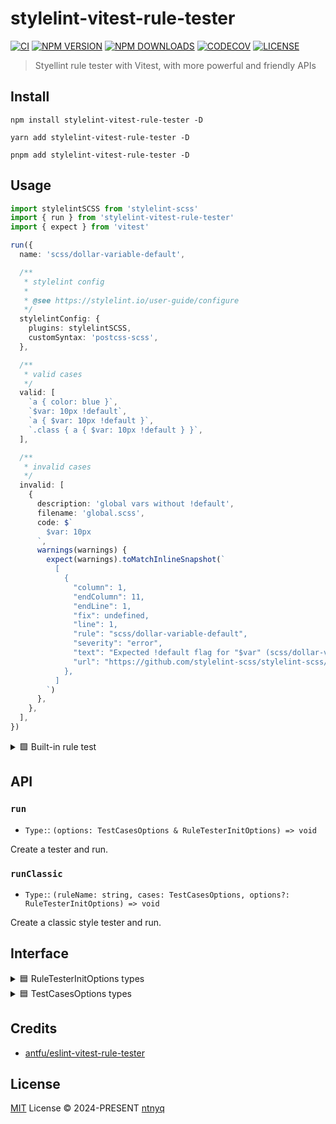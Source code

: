 # stylelint-vitest-rule-tester

[![CI](https://github.com/ntnyq/stylelint-vitest-rule-tester/workflows/CI/badge.svg)](https://github.com/ntnyq/stylelint-vitest-rule-tester/actions)
[![NPM VERSION](https://img.shields.io/npm/v/stylelint-vitest-rule-tester.svg)](https://www.npmjs.com/package/stylelint-vitest-rule-tester)
[![NPM DOWNLOADS](https://img.shields.io/npm/dy/stylelint-vitest-rule-tester.svg)](https://www.npmjs.com/package/stylelint-vitest-rule-tester)
[![CODECOV](https://codecov.io/github/ntnyq/stylelint-vitest-rule-tester/graph/badge.svg?token=34A8PZF57N)](https://codecov.io/github/ntnyq/stylelint-vitest-rule-tester)
[![LICENSE](https://img.shields.io/github/license/ntnyq/stylelint-vitest-rule-tester.svg)](https://github.com/ntnyq/stylelint-vitest-rule-tester/blob/main/LICENSE)

> Styellint rule tester with Vitest, with more powerful and friendly APIs

## Install

```shell
npm install stylelint-vitest-rule-tester -D
```

```shell
yarn add stylelint-vitest-rule-tester -D
```

```shell
pnpm add stylelint-vitest-rule-tester -D
```

## Usage

```ts
import stylelintSCSS from 'stylelint-scss'
import { run } from 'stylelint-vitest-rule-tester'
import { expect } from 'vitest'

run({
  name: 'scss/dollar-variable-default',

  /**
   * stylelint config
   *
   * @see https://stylelint.io/user-guide/configure
   */
  stylelintConfig: {
    plugins: stylelintSCSS,
    customSyntax: 'postcss-scss',
  },

  /**
   * valid cases
   */
  valid: [
    `a { color: blue }`,
    `$var: 10px !default`,
    `a { $var: 10px !default }`,
    `.class { a { $var: 10px !default } }`,
  ],

  /**
   * invalid cases
   */
  invalid: [
    {
      description: 'global vars without !default',
      filename: 'global.scss',
      code: $`
        $var: 10px
      `,
      warnings(warnings) {
        expect(warnings).toMatchInlineSnapshot(`
          [
            {
              "column": 1,
              "endColumn": 11,
              "endLine": 1,
              "fix": undefined,
              "line": 1,
              "rule": "scss/dollar-variable-default",
              "severity": "error",
              "text": "Expected !default flag for "$var" (scss/dollar-variable-default)",
              "url": "https://github.com/stylelint-scss/stylelint-scss/blob/master/src/rules/dollar-variable-default",
            },
          ]
        `)
      },
    },
  ],
})
```

<details>
<summary>🟩 Built-in rule test</summary>

<br>

```ts
import { run } from 'stylelint-vitest-rule-tester'
import { expect } from 'vitest'

run({
  name: 'no-empty-source',
  valid: [
    // string case
    `.class {}`,

    // object case with rule options
    {
      filename: 'disable.css',
      code: '',
      ruleOptions: [false],
    },

    // object case with stylelint config
    {
      description: 'HTML without CSS',
      stylelintConfig: {
        customSyntax: 'postcss-html',
      },
      code: '<html></html>',
    },
  ],
  invalid: [
    // invalid case
    {
      filename: 'empty.css',
      code: '',
      warnings(warnings) {
        expect(warnings).toHaveLength(1)
        expect(warnings).toMatchInlineSnapshot(`
          [
            {
              "column": 1,
              "endColumn": 2,
              "endLine": 1,
              "line": 1,
              "rule": "no-empty-source",
              "severity": "error",
              "text": "Unexpected empty source (no-empty-source)",
              "url": undefined,
            },
          ]
        `)
      },
    },

    // invalid case with rule options url
    {
      filename: 'empty-with-url.css',
      code: '',
      ruleOptions: [
        true,
        {
          url: 'https://github.com/stylelint/stylelint/tree/main/lib/rules/no-empty-source',
        },
      ],
      warnings(warnings) {
        expect(warnings).toMatchInlineSnapshot(`
          [
            {
              "column": 1,
              "endColumn": 2,
              "endLine": 1,
              "line": 1,
              "rule": "no-empty-source",
              "severity": "error",
              "text": "Unexpected empty source (no-empty-source)",
              "url": "https://github.com/stylelint/stylelint/tree/main/lib/rules/no-empty-source",
            },
          ]
        `)
      },
    },

    // invalid case with stylelint config
    {
      description: 'CSS block in HTML',
      stylelintConfig: {
        customSyntax: 'postcss-html',
      },
      code: '<style>\n</style>',
      warnings(warnings) {
        expect(warnings).toMatchInlineSnapshot(`
          [
            {
              "column": 1,
              "endColumn": 2,
              "endLine": 2,
              "line": 2,
              "rule": "no-empty-source",
              "severity": "error",
              "text": "Unexpected empty source (no-empty-source)",
              "url": undefined,
            },
          ]
        `)
      },
    },
  ],
})
```

</details>

## API

### `run`

- `Type:`: `(options: TestCasesOptions & RuleTesterInitOptions) => void`

Create a tester and run.

### `runClassic`

- `Type:`: `(ruleName: string, cases: TestCasesOptions, options?: RuleTesterInitOptions) => void`

Create a classic style tester and run.

## Interface

<details>
<summary>🟦 RuleTesterInitOptions types</summary>

<br>

```ts
import type Stylelint from 'stylelint'

/**
 * default filename when not provided
 */
export interface DefaultFilenames {
  css: string
  less: string
  postcss: string
  sass: string
  scss: string
  styl: string
  stylus: string
  [key: string]: string
}

/**
 * Stylelint options
 */
export interface StylelintOptions {
  /**
   * linter options for `stylelint.lint(options)`
   */
  linterOptions?: Stylelint.LinterOptions

  /**
   * rule options
   */
  ruleOptions?: any

  /**
   * stylelint config
   */
  stylelintConfig?: Stylelint.Config
}

/**
 * Rule tester behavior options
 */
export type RuleTesterBehaviorOptions = {
  /**
   * the number of times to recursively apply the rule
   *
   * @default 10
   */
  recursive?: false | number

  /**
   * run verification after applying the fix
   *
   * @default true
   */
  verifyAfterFix?: boolean

  /**
   * verify that fix allways changes the code
   *
   * @default true
   */
  verifyFixChanges?: boolean
}

/**
 * Rule tester init options
 */
export type RuleTesterInitOptions = RuleTesterBehaviorOptions
  & StylelintOptions & {
    /**
     * rule name to test
     */
    name: string

    /**
     * default filenames to be used for tests
     */
    defaultFileNames?: Partial<DefaultFilenames>
  }
```

</details>

<details>
<summary>🟦 TestCasesOptions types</summary>

<br>

```ts
import type Stylelint from 'stylelint'

/**
 * Test case options
 */
export interface TestCasesOptions {
  /**
   * invalid cases
   */
  invalid?: (string | InvalidTestCase)[]

  /**
   * valid cases
   */
  valid?: (string | ValidTestCase)[]

  /**
   * callback to be called after each test case
   */
  onResult?: (
    testCase: NormalizedTestCase,
    result: TestExecutionResult,
  ) => Promise<void> | void
}

/**
 * Invalid test case
 */
export type InvalidTestCase = string | InvalidTestCaseBase
export type InvalidTestCaseBase = ValidTestCaseBase & {
  /**
   * Assert if output is expected.
   * Pass `null` to assert that the output is the same as the input.
   */
  output?: string | ((output: string, input: string) => void) | null

  /**
   * expect for {@link LintResultDeprecation}
   */
  deprecations?:
    | number
    | (string | LintResultDeprecation)[]
    | ((deprecations: LintResultDeprecation[]) => void)

  /**
   * expect for {@link LintResultInvalidOptionWarning}
   */
  invalidOptionWarnings?:
    | number
    | (string | LintResultInvalidOptionWarning)[]
    | ((invalidOptionWarnings: LintResultInvalidOptionWarning[]) => void)

  /**
   * expect for {@link LintResultParseError}
   */
  parseErrors?:
    | number
    | (string | LintResultParseError)[]
    | ((parseErrors: LintResultParseError[]) => void)

  /**
   * expect for {@link LintResultWarning}
   */
  warnings?:
    | number
    | (string | LintResultWarning)[]
    | ((warnings: LintResultWarning[]) => void)
}

/**
 * Valid test case
 */
export type ValidTestCase = string | ValidTestCaseBase
export type ValidTestCaseBase = RuleTesterBehaviorOptions
  & StylelintOptions & {
    /**
     * code to test
     */
    code: string

    /**
     * test case description
     */
    description?: string

    /**
     * test case filename
     */
    filename?: string

    /**
     * test case name
     */
    name?: string

    /**
     * only run this test case
     */
    only?: boolean

    /**
     * skip this test case
     */
    skip?: boolean

    /**
     * lint result
     */
    onResult?: (result: TestExecutionResult) => void
  }

/**
 * Test case
 * @pg
 */
export type TestCase = InvalidTestCase | ValidTestCase

/**
 * Normalized test case
 * @pg
 */
export type NormalizedTestCase = InvalidTestCaseBase & {
  code: string
  filename: string
  type: 'invalid' | 'valid'
}

export type LintResultDeprecation = {
  text: string
  reference?: string
}
export type LintResultInvalidOptionWarning = {
  text: string
}
export type LintResultParseError = Postcss.Warning & {
  stylelintType: 'parseError'
}
export type LintResultWarning = Stylelint.Warning

export type LintResultMessage =
  | LintResultDeprecation
  | LintResultInvalidOptionWarning
  | LintResultParseError
  | LintResultWarning

export type StylelintLinterResult = Omit<
  Stylelint.LinterResult,
  'cwd' | 'report'
>

/**
 * Test execution result
 */
export type TestExecutionResult = StylelintLinterResult & {
  /**
   * whether the code was fixed
   */
  fixed?: boolean

  /**
   * if the rule fixes in multiple steps, the result of each step is present here
   */
  steps?: StylelintLinterResult[]
}
```

</details>

## Credits

- [antfu/eslint-vitest-rule-tester](https://github.com/antfu/eslint-vitest-rule-tester)

## License

[MIT](./LICENSE) License © 2024-PRESENT [ntnyq](https://github.com/ntnyq)
